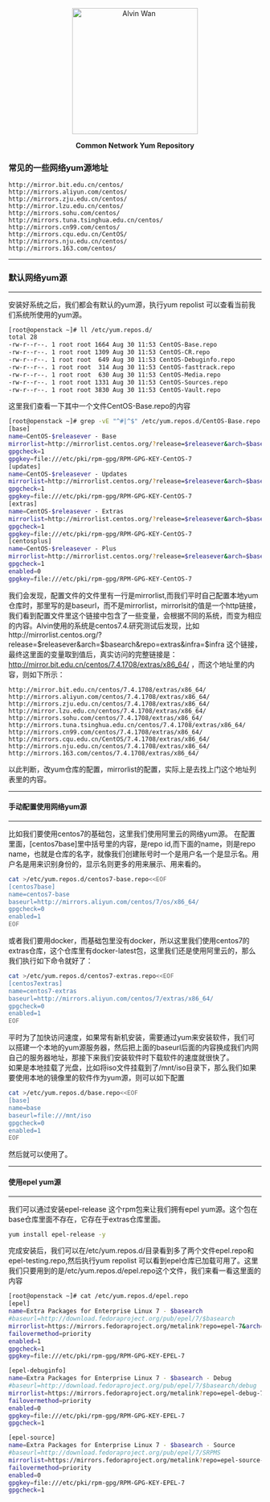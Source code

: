<p align='center' >
  <a href='https://github.com/alvinwancn' target="_blank"> 
      <img src='https://github.com/AlvinWanCN/life-record/raw/master/images/etlucency.png' alt='Alvin Wan' width=250>
  </a>
</p>
<p align=center ><b>Common Network Yum Repository</b></p>

### 常见的一些网络yum源地址

```text
http://mirror.bit.edu.cn/centos/
http://mirrors.aliyun.com/centos/
http://mirrors.zju.edu.cn/centos/
http://mirror.lzu.edu.cn/centos/
http://mirrors.sohu.com/centos/
http://mirrors.tuna.tsinghua.edu.cn/centos/
http://mirrors.cn99.com/centos/
http://mirrors.cqu.edu.cn/CentOS/
http://mirrors.nju.edu.cn/centos/
http://mirrors.163.com/centos/
```
---
### 默认网络yum源
---

安装好系统之后，我们都会有默认的yum源，执行yum repolist 可以查看当前我们系统所使用的yum源。
```bash
[root@openstack ~]# ll /etc/yum.repos.d/
total 28
-rw-r--r--. 1 root root 1664 Aug 30 11:53 CentOS-Base.repo
-rw-r--r--. 1 root root 1309 Aug 30 11:53 CentOS-CR.repo
-rw-r--r--. 1 root root  649 Aug 30 11:53 CentOS-Debuginfo.repo
-rw-r--r--. 1 root root  314 Aug 30 11:53 CentOS-fasttrack.repo
-rw-r--r--. 1 root root  630 Aug 30 11:53 CentOS-Media.repo
-rw-r--r--. 1 root root 1331 Aug 30 11:53 CentOS-Sources.repo
-rw-r--r--. 1 root root 3830 Aug 30 11:53 CentOS-Vault.repo
```
这里我们查看一下其中一个文件CentOS-Base.repo的内容

```bash
[root@openstack ~]# grep -vE "^#|^$" /etc/yum.repos.d/CentOS-Base.repo 
[base]
name=CentOS-$releasever - Base
mirrorlist=http://mirrorlist.centos.org/?release=$releasever&arch=$basearch&repo=os&infra=$infra
gpgcheck=1
gpgkey=file:///etc/pki/rpm-gpg/RPM-GPG-KEY-CentOS-7
[updates]
name=CentOS-$releasever - Updates
mirrorlist=http://mirrorlist.centos.org/?release=$releasever&arch=$basearch&repo=updates&infra=$infra
gpgcheck=1
gpgkey=file:///etc/pki/rpm-gpg/RPM-GPG-KEY-CentOS-7
[extras]
name=CentOS-$releasever - Extras
mirrorlist=http://mirrorlist.centos.org/?release=$releasever&arch=$basearch&repo=extras&infra=$infra
gpgcheck=1
gpgkey=file:///etc/pki/rpm-gpg/RPM-GPG-KEY-CentOS-7
[centosplus]
name=CentOS-$releasever - Plus
mirrorlist=http://mirrorlist.centos.org/?release=$releasever&arch=$basearch&repo=centosplus&infra=$infra
gpgcheck=1
enabled=0
gpgkey=file:///etc/pki/rpm-gpg/RPM-GPG-KEY-CentOS-7
```
我们会发现，配置文件的文件里有一行是mirrorlist,而我们平时自己配置本地yum仓库时，那里写的是baseurl，而不是mirrorlist，mirrorlsit的值是一个http链接，我们看到配置文件里这个链接中包含了一些变量，会根据不同的系统，而变为相应的内容。Alvin使用的系统是centos7.4.研究测试后发现，比如http://mirrorlist.centos.org/?release=$releasever&arch=$basearch&repo=extras&infra=$infra
 这个链接，最终这里面的变量取到值后，真实访问的完整链接是：http://mirror.bit.edu.cn/centos/7.4.1708/extras/x86_64/ ，而这个地址里的内容，则如下所示：
```text
http://mirror.bit.edu.cn/centos/7.4.1708/extras/x86_64/
http://mirrors.aliyun.com/centos/7.4.1708/extras/x86_64/
http://mirrors.zju.edu.cn/centos/7.4.1708/extras/x86_64/
http://mirror.lzu.edu.cn/centos/7.4.1708/extras/x86_64/
http://mirrors.sohu.com/centos/7.4.1708/extras/x86_64/
http://mirrors.tuna.tsinghua.edu.cn/centos/7.4.1708/extras/x86_64/
http://mirrors.cn99.com/centos/7.4.1708/extras/x86_64/
http://mirrors.cqu.edu.cn/CentOS/7.4.1708/extras/x86_64/
http://mirrors.nju.edu.cn/centos/7.4.1708/extras/x86_64/
http://mirrors.163.com/centos/7.4.1708/extras/x86_64/
```
以此判断，改yum仓库的配置，mirrorlist的配置，实际上是去找上门这个地址列表里的内容。

---
#### 手动配置使用网络yum源
---

比如我们要使用centos7的基础包，这里我们使用阿里云的网络yum源。 在配置里面，[centos7base]里中括号里的内容，是repo id,而下面的name，则是repo name，也就是仓库的名字，就像我们创建账号时一个是用户名一个是显示名。用户名是用来识别身份的，显示名则更多的用来展示、用来看的。
```bash
cat >/etc/yum.repos.d/centos7-base.repo<<EOF
[centos7base]
name=centos7-base
baseurl=http://mirrors.aliyun.com/centos/7/os/x86_64/
gpgcheck=0
enabled=1
EOF
```
或者我们要用docker，而基础包里没有docker，所以这里我们使用centos7的extras仓库，这个仓库里有docker-latest包，这里我们还是使用阿里云的，那么我们执行如下命令就好了：
```bash
cat >/etc/yum.repos.d/centos7-extras.repo<<EOF
[centos7extras]
name=centos7-extras
baseurl=http://mirrors.aliyun.com/centos/7/extras/x86_64/
gpgcheck=0
enabled=1
EOF
```
平时为了加快访问速度，如果常有新机安装，需要通过yum来安装软件，我们可以搭建一个本地的yum源服务器，然后把上面的baseurl后面的内容换成我们内网自己的服务器地址，那接下来我们安装软件时下载软件的速度就很快了。</br>
如果是本地挂载了光盘，比如将iso文件挂载到了/mnt/iso目录下，那么我们如果要使用本地的镜像里的软件作为yum源，则可以如下配置
```bash
cat >/etc/yum.repos.d/base.repo<<EOF
[base]
name=base
baseurl=file:///mnt/iso
gpgcheck=0
enabled=1
EOF
```
然后就可以使用了。

---
#### 使用epel yum源
---
我们可以通过安装epel-release 这个rpm包来让我们拥有epel yum源。这个包在base仓库里面不存在，它存在于extras仓库里面。
```bash
yum install epel-release -y
```
完成安装后，我们可以在/etc/yum.repos.d/目录看到多了两个文件epel.repo和epel-testing.repo,然后执行yum repolist 可以看到epel仓库已加载可用了。这里我们只要用到的是/etc/yum.repos.d/epel.repo这个文件，我们来看一看这里面的内容
```bash
[root@openstack ~]# cat /etc/yum.repos.d/epel.repo 
[epel]
name=Extra Packages for Enterprise Linux 7 - $basearch
#baseurl=http://download.fedoraproject.org/pub/epel/7/$basearch
mirrorlist=https://mirrors.fedoraproject.org/metalink?repo=epel-7&arch=$basearch
failovermethod=priority
enabled=1
gpgcheck=1
gpgkey=file:///etc/pki/rpm-gpg/RPM-GPG-KEY-EPEL-7

[epel-debuginfo]
name=Extra Packages for Enterprise Linux 7 - $basearch - Debug
#baseurl=http://download.fedoraproject.org/pub/epel/7/$basearch/debug
mirrorlist=https://mirrors.fedoraproject.org/metalink?repo=epel-debug-7&arch=$basearch
failovermethod=priority
enabled=0
gpgkey=file:///etc/pki/rpm-gpg/RPM-GPG-KEY-EPEL-7
gpgcheck=1

[epel-source]
name=Extra Packages for Enterprise Linux 7 - $basearch - Source
#baseurl=http://download.fedoraproject.org/pub/epel/7/SRPMS
mirrorlist=https://mirrors.fedoraproject.org/metalink?repo=epel-source-7&arch=$basearch
failovermethod=priority
enabled=0
gpgkey=file:///etc/pki/rpm-gpg/RPM-GPG-KEY-EPEL-7
gpgcheck=1
```
